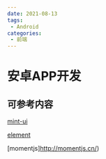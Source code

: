 ```yaml
---
date: 2021-08-13
tags:
 - Android
categories: 
 - 前端
---
```

# 安卓APP开发 

## 可参考内容
[mint-ui](https://mint-ui.github.io/docs/#/en2/ ) 

[element](https://element.eleme.cn/2.0/#/zh-CN )

[momentjs]http://momentjs.cn/)
